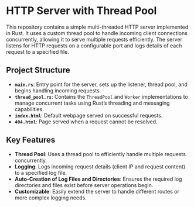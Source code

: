 # HTTP Server with Thread Pool

This repository contains a simple multi-threaded HTTP server implemented in Rust. It uses a custom thread pool to handle incoming client connections concurrently, allowing it to serve multiple requests efficiently. The server listens for HTTP requests on a configurable port and logs details of each request to a specified file.

## Project Structure

- **`main.rs`**: Entry point for the server, sets up the listener, thread pool, and begins handling incoming requests.
- **`thread_pool.rs`**: Contains the `ThreadPool` and `Worker` implementations to manage concurrent tasks using Rust’s threading and messaging capabilities.
- **`index.html`**: Default webpage served on successful requests.
- **`404.html`**: Page served when a request cannot be resolved.

## Key Features

- **Thread Pool**: Uses a thread pool to efficiently handle multiple requests concurrently.
- **Logging**: Logs incoming request details (client IP and request content) to a specified log file.
- **Auto-Creation of Log Files and Directories**: Ensures the required log directories and files exist before server operations begin.
- **Customizable**: Easily extend the server to handle different routes or more complex logging needs.